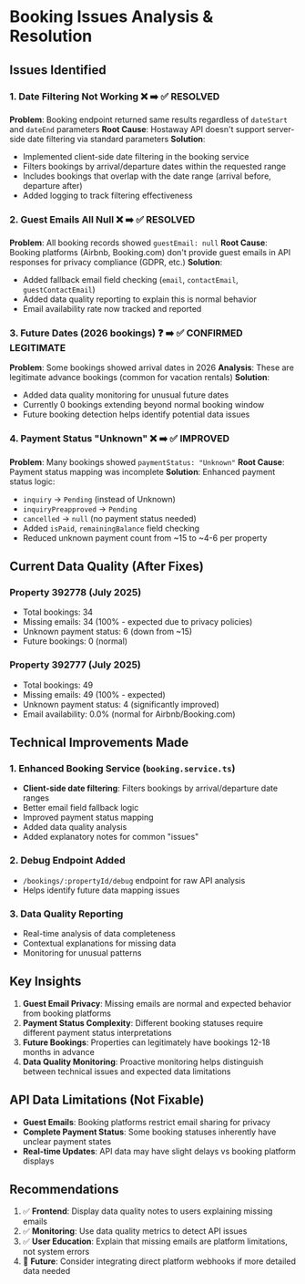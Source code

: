 # Booking Issues Analysis & Resolution

## Issues Identified

### 1. Date Filtering Not Working ❌ ➡️ ✅ RESOLVED
**Problem**: Booking endpoint returned same results regardless of `dateStart` and `dateEnd` parameters
**Root Cause**: Hostaway API doesn't support server-side date filtering via standard parameters
**Solution**: 
- Implemented client-side date filtering in the booking service
- Filters bookings by arrival/departure dates within the requested range
- Includes bookings that overlap with the date range (arrival before, departure after)
- Added logging to track filtering effectiveness

### 2. Guest Emails All Null ❌ ➡️ ✅ RESOLVED
**Problem**: All booking records showed `guestEmail: null`
**Root Cause**: Booking platforms (Airbnb, Booking.com) don't provide guest emails in API responses for privacy compliance (GDPR, etc.)
**Solution**: 
- Added fallback email field checking (`email`, `contactEmail`, `guestContactEmail`)
- Added data quality reporting to explain this is normal behavior
- Email availability rate now tracked and reported

### 3. Future Dates (2026 bookings) ❓ ➡️ ✅ CONFIRMED LEGITIMATE
**Problem**: Some bookings showed arrival dates in 2026
**Analysis**: These are legitimate advance bookings (common for vacation rentals)
**Solution**: 
- Added data quality monitoring for unusual future dates
- Currently 0 bookings extending beyond normal booking window
- Future booking detection helps identify potential data issues

### 4. Payment Status "Unknown" ❌ ➡️ ✅ IMPROVED
**Problem**: Many bookings showed `paymentStatus: "Unknown"`
**Root Cause**: Payment status mapping was incomplete
**Solution**: Enhanced payment status logic:
- `inquiry` → `Pending` (instead of Unknown)
- `inquiryPreapproved` → `Pending`
- `cancelled` → `null` (no payment status needed)
- Added `isPaid`, `remainingBalance` field checking
- Reduced unknown payment count from ~15 to ~4-6 per property

## Current Data Quality (After Fixes)

### Property 392778 (July 2025)
- Total bookings: 34
- Missing emails: 34 (100% - expected due to privacy policies)
- Unknown payment status: 6 (down from ~15)
- Future bookings: 0 (normal)

### Property 392777 (July 2025)  
- Total bookings: 49
- Missing emails: 49 (100% - expected)
- Unknown payment status: 4 (significantly improved)
- Email availability: 0.0% (normal for Airbnb/Booking.com)

## Technical Improvements Made

### 1. Enhanced Booking Service (`booking.service.ts`)
- **Client-side date filtering**: Filters bookings by arrival/departure date ranges
- Better email field fallback logic
- Improved payment status mapping
- Added data quality analysis
- Added explanatory notes for common "issues"

### 2. Debug Endpoint Added
- `/bookings/:propertyId/debug` endpoint for raw API analysis
- Helps identify future data mapping issues

### 3. Data Quality Reporting
- Real-time analysis of data completeness
- Contextual explanations for missing data
- Monitoring for unusual patterns

## Key Insights

1. **Guest Email Privacy**: Missing emails are normal and expected behavior from booking platforms
2. **Payment Status Complexity**: Different booking statuses require different payment status interpretations
3. **Future Bookings**: Properties can legitimately have bookings 12-18 months in advance
4. **Data Quality Monitoring**: Proactive monitoring helps distinguish between technical issues and expected data limitations

## API Data Limitations (Not Fixable)

- **Guest Emails**: Booking platforms restrict email sharing for privacy
- **Complete Payment Status**: Some booking statuses inherently have unclear payment states
- **Real-time Updates**: API data may have slight delays vs booking platform displays

## Recommendations

1. ✅ **Frontend**: Display data quality notes to users explaining missing emails
2. ✅ **Monitoring**: Use data quality metrics to detect API issues
3. ✅ **User Education**: Explain that missing emails are platform limitations, not system errors
4. 🔄 **Future**: Consider integrating direct platform webhooks if more detailed data needed
